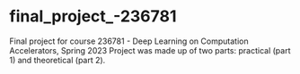 # final_project_-236781
Final project for course 236781 - Deep Learning on Computation Accelerators, Spring 2023
Project was made up of two parts: practical (part 1) and theoretical (part 2).
